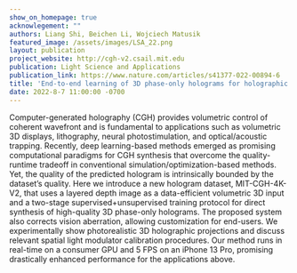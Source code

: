 ```yaml
---
show_on_homepage: true
acknowlegement: ""
authors: Liang Shi, Beichen Li, Wojciech Matusik
featured_image: /assets/images/LSA_22.png
layout: publication
project_website: http://cgh-v2.csail.mit.edu
publication: Light Science and Applications
publication_link: https://www.nature.com/articles/s41377-022-00894-6
title: 'End-to-end learning of 3D phase-only holograms for holographic display'
date: 2022-8-7 11:00:00 -0700
---
```


Computer-generated holography (CGH) provides volumetric control of coherent wavefront and is fundamental to applications such as volumetric 3D displays, lithography, neural photostimulation, and optical/acoustic trapping. Recently, deep learning-based methods emerged as promising computational paradigms for CGH synthesis that overcome the quality-runtime tradeoff in conventional simulation/optimization-based methods. Yet, the quality of the predicted hologram is intrinsically bounded by the dataset’s quality. Here we introduce a new hologram dataset, MIT-CGH-4K-V2, that uses a layered depth image as a data-efficient volumetric 3D input and a two-stage supervised+unsupervised training protocol for direct synthesis of high-quality 3D phase-only holograms. The proposed system also corrects vision aberration, allowing customization for end-users. We experimentally show photorealistic 3D holographic projections and discuss relevant spatial light modulator calibration procedures. Our method runs in real-time on a consumer GPU and 5 FPS on an iPhone 13 Pro, promising drastically enhanced performance for the applications above.